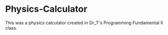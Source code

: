# Physics-Calculator
This was a physics calculator created in Dr_T's Programming Fundamental II class.
